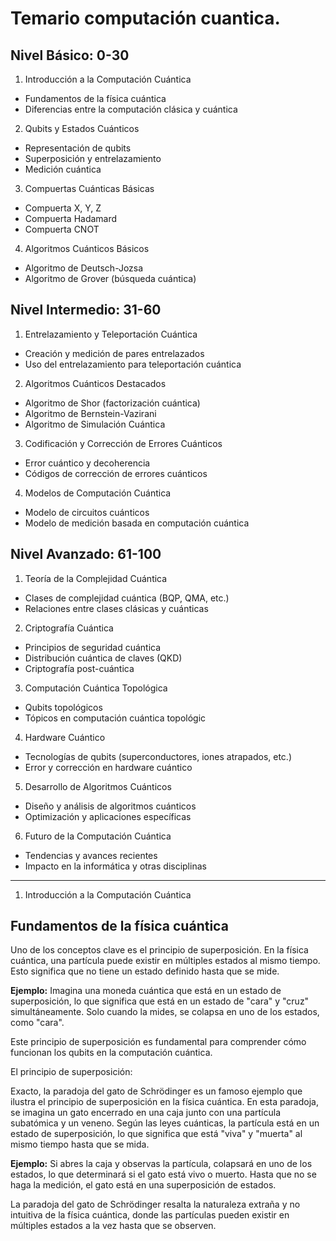 # Temario computación cuantica.

## Nivel Básico: 0-30

1. Introducción a la Computación Cuántica

- Fundamentos de la física cuántica
- Diferencias entre la computación clásica y cuántica

2. Qubits y Estados Cuánticos

- Representación de qubits
- Superposición y entrelazamiento
- Medición cuántica

3. Compuertas Cuánticas Básicas

- Compuerta X, Y, Z
- Compuerta Hadamard
- Compuerta CNOT

4. Algoritmos Cuánticos Básicos

- Algoritmo de Deutsch-Jozsa
- Algoritmo de Grover (búsqueda cuántica)

## Nivel Intermedio: 31-60

1. Entrelazamiento y Teleportación Cuántica

- Creación y medición de pares entrelazados
- Uso del entrelazamiento para teleportación cuántica

2. Algoritmos Cuánticos Destacados

- Algoritmo de Shor (factorización cuántica)
- Algoritmo de Bernstein-Vazirani
- Algoritmo de Simulación Cuántica

3. Codificación y Corrección de Errores Cuánticos

- Error cuántico y decoherencia
- Códigos de corrección de errores cuánticos

4. Modelos de Computación Cuántica

- Modelo de circuitos cuánticos
- Modelo de medición basada en computación cuántica

## Nivel Avanzado: 61-100

1. Teoría de la Complejidad Cuántica

- Clases de complejidad cuántica (BQP, QMA, etc.)
- Relaciones entre clases clásicas y cuánticas

2. Criptografía Cuántica

- Principios de seguridad cuántica
- Distribución cuántica de claves (QKD)
- Criptografía post-cuántica

3. Computación Cuántica Topológica

- Qubits topológicos
- Tópicos en computación cuántica topológic

4. Hardware Cuántico

- Tecnologías de qubits (superconductores, iones atrapados, etc.)
- Error y corrección en hardware cuántico

5. Desarrollo de Algoritmos Cuánticos

- Diseño y análisis de algoritmos cuánticos
- Optimización y aplicaciones específicas

6. Futuro de la Computación Cuántica

- Tendencias y avances recientes
- Impacto en la informática y otras disciplinas

---

1. Introducción a la Computación Cuántica

## Fundamentos de la física cuántica

Uno de los conceptos clave es el principio de superposición. En la física cuántica, una partícula puede existir en múltiples estados al mismo tiempo. Esto significa que no tiene un estado definido hasta que se mide.

**Ejemplo:** Imagina una moneda cuántica que está en un estado de superposición, lo que significa que está en un estado de "cara" y "cruz" simultáneamente. Solo cuando la mides, se colapsa en uno de los estados, como "cara".

Este principio de superposición es fundamental para comprender cómo funcionan los qubits en la computación cuántica. 

El principio de superposición:

Exacto, la paradoja del gato de Schrödinger es un famoso ejemplo que ilustra el principio de superposición en la física cuántica. En esta paradoja, se imagina un gato encerrado en una caja junto con una partícula subatómica y un veneno. Según las leyes cuánticas, la partícula está en un estado de superposición, lo que significa que está "viva" y "muerta" al mismo tiempo hasta que se mida.

**Ejemplo:** Si abres la caja y observas la partícula, colapsará en uno de los estados, lo que determinará si el gato está vivo o muerto. Hasta que no se haga la medición, el gato está en una superposición de estados.

La paradoja del gato de Schrödinger resalta la naturaleza extraña y no intuitiva de la física cuántica, donde las partículas pueden existir en múltiples estados a la vez hasta que se observen. 


